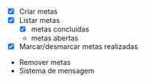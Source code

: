 - [x] Criar metas
- [x] Listar metas
  - [x] metas concluidas
  - metas abertas
- [x] Marcar/desmarcar metas realizadas
- Remover metas
- Sistema de mensagem
